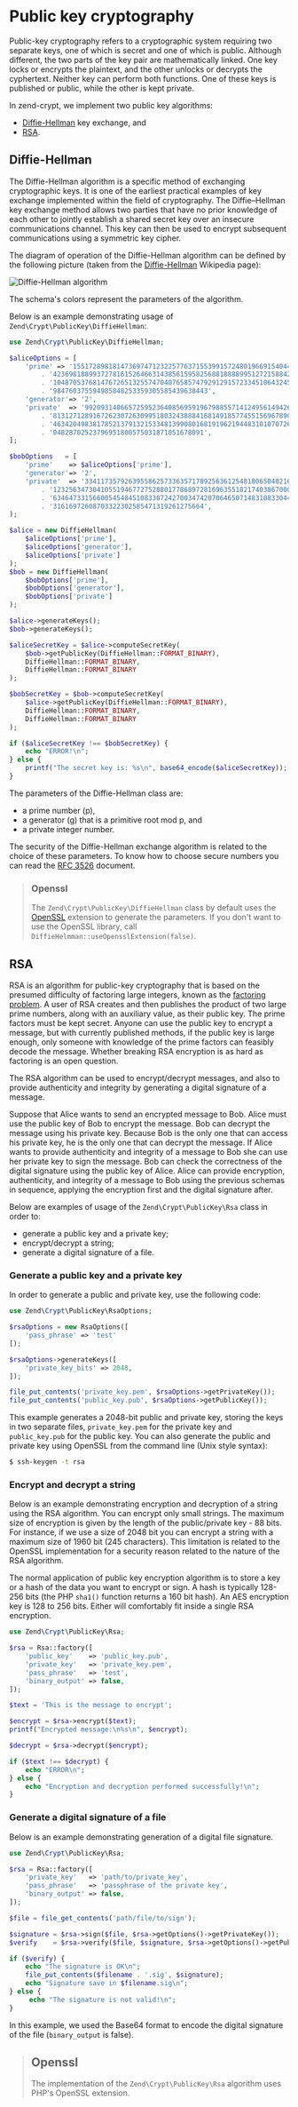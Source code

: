 # Public key cryptography

Public-key cryptography refers to a cryptographic system requiring two separate
keys, one of which is secret and one of which is public. Although different, the
two parts of the key pair are mathematically linked. One key locks or encrypts
the plaintext, and the other unlocks or decrypts the cyphertext. Neither key can
perform both functions. One of these keys is published or public, while the
other is kept private.

In zend-crypt, we implement two public key algorithms:

- [Diffie-Hellman](http://en.wikipedia.org/wiki/Diffie%E2%80%93Hellman_key_exchange)
  key exchange, and
- [RSA](http://en.wikipedia.org/wiki/RSA_%28algorithm%29).

## Diffie-Hellman

The Diffie-Hellman algorithm is a specific method of exchanging cryptographic
keys. It is one of the earliest practical examples of key exchange implemented
within the field of cryptography. The Diffie–Hellman key exchange method allows
two parties that have no prior knowledge of each other to jointly establish a
shared secret key over an insecure communications channel. This key can then be
used to encrypt subsequent communications using a symmetric key cipher.

The diagram of operation of the Diffie-Hellman algorithm can be defined by the
following picture (taken from the [Diffie-Hellman](http://en.wikipedia.org/wiki/Diffie%E2%80%93Hellman_key_exchange)
Wikipedia page):

![Diffie-Hellman algorithm](images/zend.crypt.public-key.diffie-hellman.png)

The schema's colors represent the parameters of the algorithm.

Below is an example demonstrating usage of `Zend\Crypt\PublicKey\DiffieHellman`:

```php
use Zend\Crypt\PublicKey\DiffieHellman;

$aliceOptions = [
    'prime' => '155172898181473697471232257763715539915724801966915404479707795314057629378541917580651227'
        . '423698188993727816152646631438561595825688188889951272158842675419950341258706556549803580'
        . '104870537681476726513255747040765857479291291572334510643245094715007229621094194349783925'
        . '984760375594985848253359305585439638443',
    'generator'=> '2',
    'private'  => '992093140665725952364085695919679885571412495614942674862518080355353963322786201435363176'
        . '813127128916726230726309951803243888416814918577455156967890911274095150092503589658166661'
        . '463420498381785213791321533481399080168191962194483101070726325157493390557981225386151351'
        . '04828702523796951800575031871051678091',
];

$bobOptions   = [
    'prime'    => $aliceOptions['prime'],
    'generator'=> '2',
    'private'  => '334117357926395586257336357178925636125481806504021611510774783148414637079488997861035889'
        . '123256347304105519467727528801778689728169635518217403867000760342134081539246925625431179'
        . '634647331566005454845108330724270034742070646507148310833044977371603820970833568760781462'
        . '31616972608703322302585471319261275664',
);

$alice = new DiffieHellman(
    $aliceOptions['prime'],
    $aliceOptions['generator'],
    $aliceOptions['private']
);
$bob = new DiffieHellman(
    $bobOptions['prime'],
    $bobOptions['generator'],
    $bobOptions['private']
);

$alice->generateKeys();
$bob->generateKeys();

$aliceSecretKey = $alice->computeSecretKey(
    $bob->getPublicKey(DiffieHellman::FORMAT_BINARY),
    DiffieHellman::FORMAT_BINARY,
    DiffieHellman::FORMAT_BINARY
);

$bobSecretKey = $bob->computeSecretKey(
    $alice->getPublicKey(DiffieHellman::FORMAT_BINARY),
    DiffieHellman::FORMAT_BINARY,
    DiffieHellman::FORMAT_BINARY
);

if ($aliceSecretKey !== $bobSecretKey) {
    echo "ERROR!\n";
} else {
    printf("The secret key is: %s\n", base64_encode($aliceSecretKey));
}
```

The parameters of the Diffie-Hellman class are:

- a prime number (p),
- a generator (g) that is a primitive root mod p, and
- a private integer number.

The security of the Diffie-Hellman exchange algorithm is related to the choice
of these parameters. To know how to choose secure numbers you can read the
[RFC 3526](http://tools.ietf.org/html/rfc3526) document.

> ### Openssl
>
> The `Zend\Crypt\PublicKey\DiffieHellman` class by default uses the
> [OpenSSL](http://php.net/manual/en/book.openssl.php) extension to generate the
> parameters. If you don't want to use the OpenSSL library, call
> `DiffieHelmman::useOpensslExtension(false)`.

## RSA

RSA is an algorithm for public-key cryptography that is based on the presumed
difficulty of factoring large integers, known as the [factoring
problem](http://en.wikipedia.org/wiki/Factoring_problem). A user of RSA creates
and then publishes the product of two large prime numbers, along with an
auxiliary value, as their public key. The prime factors must be kept secret.
Anyone can use the public key to encrypt a message, but with currently published
methods, if the public key is large enough, only someone with knowledge of the
prime factors can feasibly decode the message. Whether breaking RSA encryption
is as hard as factoring is an open question.

The RSA algorithm can be used to encrypt/decrypt messages, and also to provide
authenticity and integrity by generating a digital signature of a message.

Suppose that Alice wants to send an encrypted message to Bob. Alice must use the
public key of Bob to encrypt the message. Bob can decrypt the message using his
private key. Because Bob is the only one that can access his private key,
he is the only one that can decrypt the message. If Alice wants to provide
authenticity and integrity of a message to Bob she can use her private key to
sign the message. Bob can check the correctness of the digital signature using
the public key of Alice. Alice can provide encryption, authenticity, and
integrity of a message to Bob using the previous schemas in sequence, applying
the encryption first and the digital signature after.

Below are examples of usage of the `Zend\Crypt\PublicKey\Rsa` class in order to:

- generate a public key and a private key;
- encrypt/decrypt a string;
- generate a digital signature of a file.

### Generate a public key and a private key

In order to generate a public and private key, use the following code:

```php
use Zend\Crypt\PublicKey\RsaOptions;

$rsaOptions = new RsaOptions([
    'pass_phrase' => 'test'
[);

$rsaOptions->generateKeys([
    'private_key_bits' => 2048,
]);

file_put_contents('private_key.pem', $rsaOptions->getPrivateKey());
file_put_contents('public_key.pub', $rsaOptions->getPublicKey());
```

This example generates a 2048-bit public and private key, storing the keys in two separate files,
`private_key.pem` for the private key and `public_key.pub` for the public key. You can also
generate the public and private key using OpenSSL from the command line (Unix style syntax):

```bash
$ ssh-keygen -t rsa
```

### Encrypt and decrypt a string

Below is an example demonstrating encryption and decryption of a string using
the RSA algorithm. You can encrypt only small strings. The maximum size of
encryption is given by the length of the public/private key - 88 bits. For
instance, if we use a size of 2048 bit you can encrypt a string with a maximum
size of 1960 bit (245 characters). This limitation is related to the OpenSSL
implementation for a security reason related to the nature of the RSA algorithm.

The normal application of public key encryption algorithm is to store a key or a
hash of the data you want to encrypt or sign. A hash is typically 128-256 bits
(the PHP `sha1()` function returns a 160 bit hash). An AES encryption key is 128
to 256 bits. Either will comfortably fit inside a single RSA encryption.

```php
use Zend\Crypt\PublicKey\Rsa;

$rsa = Rsa::factory([
    'public_key'    => 'public_key.pub',
    'private_key'   => 'private_key.pem',
    'pass_phrase'   => 'test',
    'binary_output' => false,
]);

$text = 'This is the message to encrypt';

$encrypt = $rsa->encrypt($text);
printf("Encrypted message:\n%s\n", $encrypt);

$decrypt = $rsa->decrypt($encrypt);

if ($text !== $decrypt) {
    echo "ERROR\n";
} else {
    echo "Encryption and decryption performed successfully!\n";
}
```

### Generate a digital signature of a file

Below is an example demonstrating generation of a digital file signature.

```php
use Zend\Crypt\PublicKey\Rsa;

$rsa = Rsa::factory([
    'private_key'   => 'path/to/private_key',
    'pass_phrase'   => 'passphrase of the private key',
    'binary_output' => false,
]);

$file = file_get_contents('path/file/to/sign');

$signature = $rsa->sign($file, $rsa->getOptions()->getPrivateKey());
$verify    = $rsa->verify($file, $signature, $rsa->getOptions()->getPublicKey());

if ($verify) {
    echo "The signature is OK\n";
    file_put_contents($filename . '.sig', $signature);
    echo "Signature save in $filename.sig\n";
} else {
     echo "The signature is not valid!\n";
}
```

In this example, we used the Base64 format to encode the digital signature of the file
(`binary_output` is false).

> ## Openssl
>
> The implementation of the `Zend\Crypt\PublicKey\Rsa` algorithm uses PHP's OpenSSL extension.
